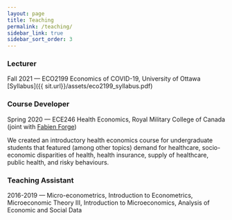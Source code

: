 ```yaml
---
layout: page
title: Teaching
permalink: /teaching/
sidebar_link: true
sidebar_sort_order: 3
---
```

### Lecturer
Fall 2021 — ECO2199 Economics of COVID-19, University of Ottawa  
[Syllabus]({{ sit.url}}/assets/eco2199_syllabus.pdf)  

### Course Developer
Spring 2020 — ECE246 Health Economics, Royal Military College of Canada  
(joint with [Fabien Forge](https://forgef.github.io/index.html))  

We created an introductory health economics course for undergraduate students that featured (among other topics) demand for healthcare, socio-economic disparities of health, health insurance, supply of healthcare, public health, and risky behaviours.

### Teaching Assistant
2016-2019 — Micro-econometrics, Introduction to Econometrics, Microeconomic Theory III, Introduction to Microeconomics, Analysis of Economic and Social Data